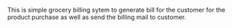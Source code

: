 This is simple grocery billing sytem to generate bill for the customer for the product purchase as well as send the billing mail to customer.
